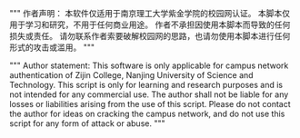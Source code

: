 """
作者声明：
        本软件仅适用于南京理工大学紫金学院的校园网认证。
        本脚本仅用于学习和研究，不用于任何商业用途。
        作者不承担因使用本脚本而导致的任何损失或责任。
        请勿联系作者索要破解校园网的思路，也请勿使用本脚本进行任何形式的攻击或滥用。
"""

"""
Author statement:
This software is only applicable for campus network authentication of Zijin College, Nanjing University of Science and Technology.
This script is only for learning and research purposes and is not intended for any commercial use.
The author shall not be liable for any losses or liabilities arising from the use of this script.
Please do not contact the author for ideas on cracking the campus network, and do not use this script for any form of attack or abuse.
"""
